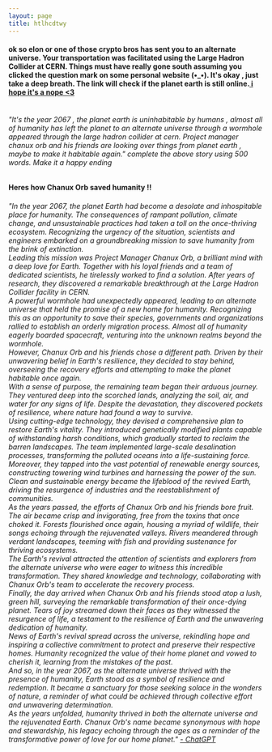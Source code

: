 ```yaml
---
layout: page
title: htlhcdtwy
---
```

<div align="left">
 <h4>
   ok so elon or one of those crypto bros has sent you to an alternate universe. Your transportation was facilitated using the Large Hadron Collider at CERN.
   Things must have really gone south assuming you clicked the question mark on some personal website (•_•). It's okay , just take a deep breath.
   The link will check if the planet earth is still online.<a href="https://hasthelargehadroncolliderdestroyedtheworldyet.com/" > i hope it's a nope <3 </a><br>
</h4>
    
<h6>
 <br>
 "It's the year 2067 , the planet earth is uninhabitable by humans , almost all of humanity has left the planet to an alternate universe through a wormhole appeared through the large hadron collider at cern.
 Project manager chanux orb and his friends are looking over things from planet earth , maybe to make it habitable again."  complete the above story using 500 words. Make it a happy ending
 <br>
</h6>
 
 <h4>Heres how Chanux Orb saved humanity !!</h4>
 <h6>
 "In the year 2067, the planet Earth had become a desolate and inhospitable place for humanity. The consequences of rampant pollution, climate change, and unsustainable practices had taken a toll on the once-thriving ecosystem. Recognizing the urgency of the situation, scientists and engineers embarked on a groundbreaking mission to save humanity from the brink of extinction.
<br>
Leading this mission was Project Manager Chanux Orb, a brilliant mind with a deep love for Earth. Together with his loyal friends and a team of dedicated scientists, he tirelessly worked to find a solution. After years of research, they discovered a remarkable breakthrough at the Large Hadron Collider facility in CERN.
<br>
A powerful wormhole had unexpectedly appeared, leading to an alternate universe that held the promise of a new home for humanity. Recognizing this as an opportunity to save their species, governments and organizations rallied to establish an orderly migration process. Almost all of humanity eagerly boarded spacecraft, venturing into the unknown realms beyond the wormhole.
<br>
However, Chanux Orb and his friends chose a different path. Driven by their unwavering belief in Earth's resilience, they decided to stay behind, overseeing the recovery efforts and attempting to make the planet habitable once again.
<br>
With a sense of purpose, the remaining team began their arduous journey. They ventured deep into the scorched lands, analyzing the soil, air, and water for any signs of life. Despite the devastation, they discovered pockets of resilience, where nature had found a way to survive.
<br>
Using cutting-edge technology, they devised a comprehensive plan to restore Earth's vitality. They introduced genetically modified plants capable of withstanding harsh conditions, which gradually started to reclaim the barren landscapes. The team implemented large-scale desalination processes, transforming the polluted oceans into a life-sustaining force.
<br>
Moreover, they tapped into the vast potential of renewable energy sources, constructing towering wind turbines and harnessing the power of the sun. Clean and sustainable energy became the lifeblood of the revived Earth, driving the resurgence of industries and the reestablishment of communities.
<br>
As the years passed, the efforts of Chanux Orb and his friends bore fruit. The air became crisp and invigorating, free from the toxins that once choked it. Forests flourished once again, housing a myriad of wildlife, their songs echoing through the rejuvenated valleys. Rivers meandered through verdant landscapes, teeming with fish and providing sustenance for thriving ecosystems.
<br>
The Earth's revival attracted the attention of scientists and explorers from the alternate universe who were eager to witness this incredible transformation. They shared knowledge and technology, collaborating with Chanux Orb's team to accelerate the recovery process.
<br>
Finally, the day arrived when Chanux Orb and his friends stood atop a lush, green hill, surveying the remarkable transformation of their once-dying planet. Tears of joy streamed down their faces as they witnessed the resurgence of life, a testament to the resilience of Earth and the unwavering dedication of humanity.
<br>
News of Earth's revival spread across the universe, rekindling hope and inspiring a collective commitment to protect and preserve their respective homes. Humanity recognized the value of their home planet and vowed to cherish it, learning from the mistakes of the past.
<br>
And so, in the year 2067, as the alternate universe thrived with the presence of humanity, Earth stood as a symbol of resilience and redemption. It became a sanctuary for those seeking solace in the wonders of nature, a reminder of what could be achieved through collective effort and unwavering determination.
<br>
As the years unfolded, humanity thrived in both the alternate universe and the rejuvenated Earth. Chanux Orb's name became synonymous with hope and stewardship, his legacy echoing through the ages as a reminder of the transformative power of love for our home planet." <a href="https://chat.openai.com/" > - ChatGPT </a>
</h6>
  
</div>
